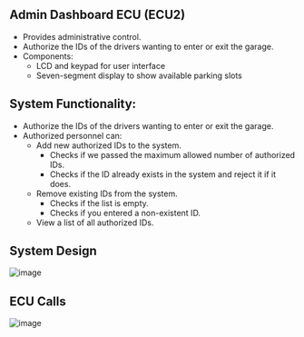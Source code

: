 
## Admin Dashboard ECU (ECU2)

* Provides administrative control.
* Authorize the IDs of the drivers wanting to enter or exit the garage.
* Components:
	* LCD and keypad for user interface
	* Seven-segment display to show available parking slots
## **System Functionality:**
 * Authorize the IDs of the drivers wanting to enter or exit the garage.
 * Authorized personnel can:
   	* Add new authorized IDs to the system.
   		* Checks if we passed the maximum allowed number of authorized IDs.
   	 	* Checks if the ID already exists in the system and reject it if it does.	  	
	* Remove existing IDs from the system.
 		* Checks if the list is empty.
   		* Checks if you entered a non-existent ID.  
	* View a list of all authorized IDs.
          
## System Design
![image](https://github.com/eidHossam/Private_Vehicle_Parking/assets/106603484/a93d0f53-9f91-4301-8824-458d6cb28733)

## ECU Calls
![image](https://github.com/eidHossam/Private_Vehicle_Parking/assets/106603484/08f127dc-88ad-4dbd-af92-bf77334d7d3f)
